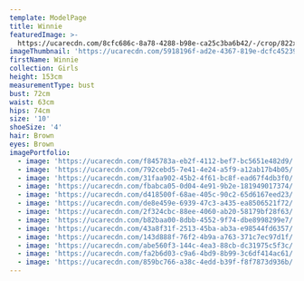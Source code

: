```yaml
---
template: ModelPage
title: Winnie
featuredImage: >-
  https://ucarecdn.com/8cfc686c-8a78-4288-b98e-ca25c3ba6b42/-/crop/822x543/0,114/-/preview/
imageThumbnail: 'https://ucarecdn.com/5918196f-ad2e-4367-819e-dcfc4523957b/-/preview/'
firstName: Winnie
collection: Girls
height: 153cm
measurementType: bust
bust: 72cm
waist: 63cm
hips: 74cm
size: '10'
shoeSize: '4'
hair: Brown
eyes: Brown
imagePortfolio:
  - image: 'https://ucarecdn.com/f845783a-eb2f-4112-bef7-bc5651e482d9/'
  - image: 'https://ucarecdn.com/792cebd5-7e41-4e24-a5f9-a12ab17b4b05/'
  - image: 'https://ucarecdn.com/31faa902-45b2-4f61-bc8f-ead67f4db3f0/'
  - image: 'https://ucarecdn.com/fbabca05-0d04-4e91-9b2e-181949017374/'
  - image: 'https://ucarecdn.com/d418500f-68ae-405c-90c2-65d6167eed23/'
  - image: 'https://ucarecdn.com/de8e459e-6939-47c3-a435-ea8506521f72/'
  - image: 'https://ucarecdn.com/2f324cbc-88ee-4060-ab20-58179bf28f63/'
  - image: 'https://ucarecdn.com/b82baa00-8dbb-4552-9f74-dbe8998299e7/'
  - image: 'https://ucarecdn.com/43a8f31f-2513-45ba-ab3a-e98544fd6357/'
  - image: 'https://ucarecdn.com/143d888f-76f2-4b9a-a763-371c7ec97d1f/'
  - image: 'https://ucarecdn.com/abe560f3-144c-4ea3-88cb-dc31975c5f3c/'
  - image: 'https://ucarecdn.com/fa2b6d03-c9a6-4bd9-8b99-3c6df414ac61/'
  - image: 'https://ucarecdn.com/859bc766-a38c-4edd-b39f-f8f7873d936b/'
---
```


